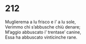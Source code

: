 # 212
  
Muglierema a lu frisco e i’ a lu sole,  
Verimmo chi s’abbusche chiù denare;  
M’aggio abbuscato i’ trentase’ canine,  
Essa ha abbuscato vinticinche rane.

